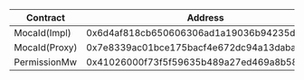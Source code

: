 | Contract      | Address                                    |
| ------------- | ------------------------------------------ |
| MocaId(Impl)  | 0x6d4af818cb650606306ad1a19036b94235d93552 |
| MocaId(Proxy) | 0x7e8339ac01bce175bacf4e672dc94a13dabaaf51 |
| PermissionMw  | 0x41026000f73f5f59635b489a27ed469a8b58cc66 |
